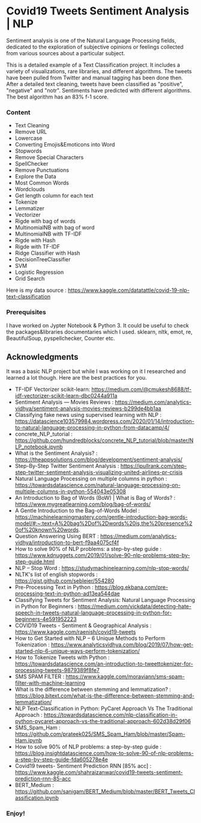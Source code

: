 # Covid19 Tweets Sentiment Analysis | NLP

  Sentiment analysis is one of the Natural Language Processing fields, dedicated to the exploration of subjective opinions or feelings collected from various sources about a particular subject.

  This is a detailed example of a Text Classification project. It includes a variety of visualizations, rare libraries, and different algorithms. The tweets have been pulled from Twitter and manual tagging has been done then. After a detailed text cleaning,  tweets have been classified as "positive", "negative" and "notr".  Sentiments have predicted with different algorithms. The best algorithm has an 83% f-1 score.

### Content

* Text Cleaning
* Remove URL
* Lowercase
* Converting Emojis&Emoticons into Word
* Stopwords
* Remove Special Characters
* SpellChecker
* Remove Punctuations
* Explore the Data
* Most Common Words
* Wordclouds
* Get length column for each text
* Tokenize
* Lemmatizer
* Vectorizer
* Rigde with bag of words
* MultinomialNB with bag of word
* MultinomialNB with TF-IDF
* Rigde with Hash
* Rigde with TF-IDF
* Ridge Classifier with Hash
* DecisionTreeClassifier
* SVM
* Logistic Regression
* Grid Search

Here is my data source : https://www.kaggle.com/datatattle/covid-19-nlp-text-classification

### Prerequisites

I have worked on Jypter Notebook & Python 3. It could be useful to check the packages&libraries documentaries which I used. 
sklearn, nltk, emot, re, BeautifulSoup, pyspellchecker, Counter etc.


## Acknowledgments

It was a basic NLP project but while I was working on it I researched and learned a lot though. Here are the best practices for you.

* TF-IDF Vectorizer scikit-learn: https://medium.com/@cmukesh8688/tf-idf-vectorizer-scikit-learn-dbc0244a911a
* Sentiment Analysis — Movies Reviews : https://medium.com/analytics-vidhya/sentiment-analysis-movies-reviews-b299de4bb1aa
* Classifying fake news using supervised learning with NLP : https://datascience103579984.wordpress.com/2020/01/14/introduction-to-natural-language-processing-in-python-from-datacamp/4/
* concrete_NLP_tutorial : https://github.com/hundredblocks/concrete_NLP_tutorial/blob/master/NLP_notebook.ipynb
* What is the Sentiment Analysis? : https://theappsolutions.com/blog/development/sentiment-analysis/
* Step-By-Step Twitter Sentiment Analysis : https://ipullrank.com/step-step-twitter-sentiment-analysis-visualizing-united-airlines-pr-crisis
* Natural Language Processing on multiple columns in python : https://towardsdatascience.com/natural-language-processing-on-multiple-columns-in-python-554043e05308
* An Introduction to Bag of Words (BoW) | What is Bag of Words? : https://www.mygreatlearning.com/blog/bag-of-words/
* A Gentle Introduction to the Bag-of-Words Model : https://machinelearningmastery.com/gentle-introduction-bag-words-model/#:~:text=A%20bag%2Dof%2Dwords%20is,the%20presence%20of%20known%20words.
* Question Answering Using BERT : https://medium.com/analytics-vidhya/introduction-to-bert-f9aa4075cf4f
* How to solve 90% of NLP problems: a step-by-step guide : https://www.kdnuggets.com/2019/01/solve-90-nlp-problems-step-by-step-guide.html
* NLP – Stop Word : https://studymachinelearning.com/nlp-stop-words/
* NLTK's list of english stopwords : https://gist.github.com/sebleier/554280
* Pre-Processing Text in Python : https://blog.ekbana.com/pre-processing-text-in-python-ad13ea544dae
* Classifying Tweets for Sentiment Analysis: Natural Language Processing in Python for Beginners : https://medium.com/vickdata/detecting-hate-speech-in-tweets-natural-language-processing-in-python-for-beginners-4e591952223
* COVID19 Tweets - Sentiment & Geographical Analysis : https://www.kaggle.com/raenish/covid19-tweets
* How to Get Started with NLP – 6 Unique Methods to Perform Tokenization : https://www.analyticsvidhya.com/blog/2019/07/how-get-started-nlp-6-unique-ways-perform-tokenization/
* How to Tokenize Tweets with Python : https://towardsdatascience.com/an-introduction-to-tweettokenizer-for-processing-tweets-9879389f8fe7
* SMS SPAM FILTER : https://www.kaggle.com/moraviann/sms-spam-filter-with-machine-learning
* What is the difference between stemming and lemmatization? : https://blog.bitext.com/what-is-the-difference-between-stemming-and-lemmatization/
* NLP Text-Classification in Python: PyCaret Approach Vs The Traditional Approach : https://towardsdatascience.com/nlp-classification-in-python-pycaret-approach-vs-the-traditional-approach-602d38d29f06
* SMS_Spam_Ham : https://github.com/prateek025/SMS_Spam_Ham/blob/master/Spam-Ham.ipynb
* How to solve 90% of NLP problems: a step-by-step guide : https://blog.insightdatascience.com/how-to-solve-90-of-nlp-problems-a-step-by-step-guide-fda605278e4e
* Covid19 tweets- Sentiment Prediction RNN [85% acc] : https://www.kaggle.com/shahraizanwar/covid19-tweets-sentiment-prediction-rnn-85-acc
* BERT_Medium : https://github.com/sanigam/BERT_Medium/blob/master/BERT_Tweets_Classification.ipynb



### Enjoy!
